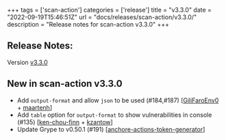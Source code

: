 +++
tags = ['scan-action']
categories = ['release']
title = "v3.3.0"
date = "2022-09-19T15:46:51Z"
url = "docs/releases/scan-action/v3.3.0/"
description = "Release notes for scan-action v3.3.0"
+++

## Release Notes:
Version [v3.3.0](https://github.com/anchore/scan-action/releases/tag/v3.3.0)

## New in scan-action v3.3.0

- Add `output-format` and allow `json` to be used (#184,#187) [[GiliFaroEnv0](https://github.com/GiliFaroEnv0) + [maartenh](https://github.com/maartenh)]
- Add `table` option for `output-format` to show vulnerabilities in console (#135) [[ken-chou-finn](https://github.com/ken-chou-finn) + [kzantow](https://github.com/kzantow)]
- Update Grype to v0.50.1 (#191) [[anchore-actions-token-generator](https://github.com/anchore-actions-token-generator)]
